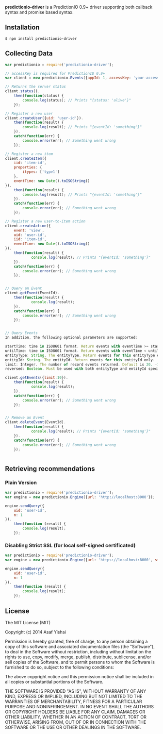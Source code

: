 **predictionio-driver** is a PredictionIO 0.9+ driver supporting both callback syntax and promise based syntax.

## Installation

    $ npm install predictionio-driver

## Collecting Data

```js
var predictionio = require('predictionio-driver');

// accessKey is required for PredictionIO 0.9+
var client = new predictionio.Events({appId: 1, accessKey: 'your-access-key'});

// Returns the server status
client.status().
	then(function(status) {
		console.log(status); // Prints "{status: 'alive'}"
	});

// Register a new user
client.createUser({uid: 'user-id'}).
	then(function(result) {
		console.log(result); // Prints "{eventId: 'something'}"
	}).
	catch(function(err) {
		console.error(err); // Something went wrong
	});

// Register a new item
client.createItem({
	iid: 'item-id',
	properties: {
		itypes: ['type1']
	},
	eventTime: new Date().toISOString()
}).
	then(function(result) {
		console.log(result); // Prints "{eventId: 'something'}"
	}).
	catch(function(err) {
		console.error(err); // Something went wrong
	});

// Register a new user-to-item action
client.createAction({
	event: 'view',
	uid: 'user-id',
	iid: 'item-id',
	eventTime: new Date().toISOString()
}).
	then(function(result) {
			console.log(result); // Prints "{eventId: 'something'}"
	}).
	catch(function(err) {
		console.error(err); // Something went wrong
	});


// Query an Event
client.getEvent(EventId).
	then(function(result) {
			console.log(result);
	}).
	catch(function(err) {
		console.error(err); // Something went wrong
	});


// Query Events
In addition, the following optional parameters are supported:

startTime: time in ISO8601 format. Return events with eventTime >= startTime.
untilTime: time in ISO8601 format. Return events with eventTime < untilTime.
entityType: String. The entityType. Return events for this entityType only.
entityId: String. The entityId. Return events for this entityId only.
limit: Integer. The number of record events returned. Default is 20. -1 to get all.
reversed: Boolean. Must be used with both entityType and entityId specified, returns events in reversed chronological order. Default is false.

client.getEvents({limit:10}).
	then(function(result) {
			console.log(result);
	}).
	catch(function(err) {
		console.error(err); // Something went wrong
	});


// Remove an Event
client.deleteEvent(EventId).
	then(function(result) {
			console.log(result); // Prints "{eventId: 'something'}"
	}).
	catch(function(err) {
		console.error(err); // Something went wrong
	});



```

## Retrieving recommendations

### Plain Version
```js
var predictionio = require('predictionio-driver');
var engine = new predictionio.Engine({url: 'http://localhost:8000'});

engine.sendQuery({
	uid: 'user-id',
	n: 1
}).
	then(function (result) {
		console.log(result);
	});
```

### Disabling Strict SSL (for local self-signed certificated)
```js
var predictionio = require('predictionio-driver');
var engine = new predictionio.Engine({url: 'https://localhost:8000', strictSSL: false});

engine.sendQuery({
	uid: 'user-id',
	n: 1
}).
	then(function (result) {
		console.log(result);
	});
```

## License

The MIT License (MIT)

Copyright (c) 2014 Asaf Yishai

Permission is hereby granted, free of charge, to any person obtaining a copy of
this software and associated documentation files (the "Software"), to deal in
the Software without restriction, including without limitation the rights to
use, copy, modify, merge, publish, distribute, sublicense, and/or sell copies of
the Software, and to permit persons to whom the Software is furnished to do so,
subject to the following conditions:

The above copyright notice and this permission notice shall be included in all
copies or substantial portions of the Software.

THE SOFTWARE IS PROVIDED "AS IS", WITHOUT WARRANTY OF ANY KIND, EXPRESS OR
IMPLIED, INCLUDING BUT NOT LIMITED TO THE WARRANTIES OF MERCHANTABILITY, FITNESS
FOR A PARTICULAR PURPOSE AND NONINFRINGEMENT. IN NO EVENT SHALL THE AUTHORS OR
COPYRIGHT HOLDERS BE LIABLE FOR ANY CLAIM, DAMAGES OR OTHER LIABILITY, WHETHER
IN AN ACTION OF CONTRACT, TORT OR OTHERWISE, ARISING FROM, OUT OF OR IN
CONNECTION WITH THE SOFTWARE OR THE USE OR OTHER DEALINGS IN THE SOFTWARE.

